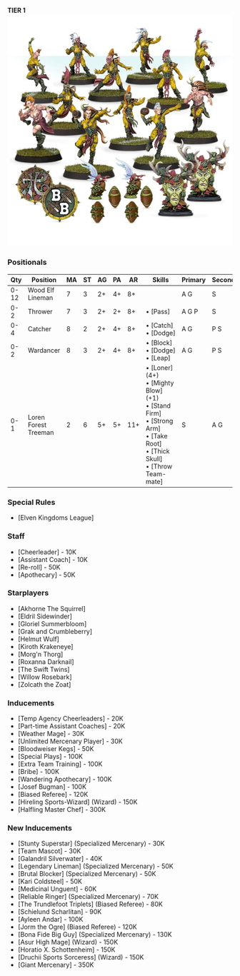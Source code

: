 ﻿**TIER 1**
![](../media/teams/BBAtherlornAvengersTeam01.jpg)

### Positionals

| Qty  | Position             | MA | ST | AG | PA  | AR  | Skills                                                                                                                                     | Primary | Secondary | Cost |
| ---- | -------------------- | - | - | -- | -- | --- | ------------------------------------------------------------------------------------------------------------------------------------------ | ------- | --------- | ---- |
| 0-12 | Wood Elf Lineman     | 7 | 3 | 2+ | 4+ | 8+  |                                                                                                                                            | A G     | S         | 70K  |
| 0-2  | Thrower              | 7 | 3 | 2+ | 2+ | 8+  | • [Pass]                                                                                                                                     | A G P   | S         | 95K  |
| 0-4  | Catcher              | 8 | 2 | 2+ | 4+ | 8+  | • [Catch]<br /> • [Dodge]                                                                                                                      | A G     | P S       | 90K  |
| 0-2  | Wardancer            | 8 | 3 | 2+ | 4+ | 8+  | • [Block]<br /> • [Dodge] <br /> • [Leap]                                                                                                        | A G     | P S       | 125K |
| 0-1  | Loren Forest Treeman | 2 | 6 | 5+ | 5+ | 11+ | • [Loner] (4+)<br /> • [Mighty Blow] (+1) <br /> • [Stand Firm] <br /> • [Strong Arm] <br /> • [Take Root] <br /> • [Thick Skull] <br /> • [Throw Team-mate] | S       | A G       | 120K |

### Special Rules

* [Elven Kingdoms League]

### Staff

* [Cheerleader] - 10K
* [Assistant Coach] - 10K
* [Re-roll] - 50K
* [Apothecary]  - 50K

### Starplayers

* [Akhorne The Squirrel]
* [Eldril Sidewinder]
* [Gloriel Summerbloom]
* [Grak and Crumbleberry]
* [Helmut Wulf]
* [Kiroth Krakeneye]
* [Morg'n Thorg]
* [Roxanna Darknail]
* [The Swift Twins]
* [Willow Rosebark]
* [Zolcath the Zoat]

### Inducements

* [Temp Agency Cheerleaders] - 20K
* [Part-time Assistant Coaches] - 20K
* [Weather Mage] - 30K
* [Unlimited Mercenary Player] - 30K
* [Bloodweiser Kegs] - 50K
* [Special Plays] - 100K
* [Extra Team Training] - 100K
* [Bribe] - 100K
* [Wandering Apothecary] - 100K
* [Josef Bugman] - 100K
* [Biased Referee] - 120K
* [Hireling Sports-Wizard] (Wizard) - 150K
* [Halfling Master Chef] - 300K

### New Inducements

* [Stunty Superstar] (Specialized Mercenary) - 30K
* [Team Mascot] - 30K
* [Galandril Silverwater] - 40K
* [Legendary Lineman] (Specialized Mercenary) - 50K
* [Brutal Blocker] (Specialized Mercenary) - 50K
* [Kari Coldsteel] - 50K
* [Medicinal Unguent] - 60K
* [Reliable Ringer] (Specialized Mercenary) - 70K
* [The Trundlefoot Triplets] (Biased Referee) - 80K
* [Schielund Scharlitan] - 90K
* [Ayleen Andar] - 100K
* [Jorm the Ogre] (Biased Referee) - 120K
* [Bona Fide Big Guy] (Specialized Mercenary) - 130K
* [Asur High Mage] (Wizard) - 150K
* [Horatio X. Schottenheim] - 150K
* [Druchii Sports Sorceress] (Wizard) - 150K
* [Giant Mercenary] - 350K
